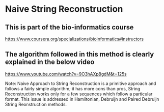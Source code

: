 # Naive String Reconstruction

## This is part of the bio-informatics course 
https://www.coursera.org/specializations/bioinformatics#instructors

## The algorithm followed in this method is clearly explained in the below video
https://www.youtube.com/watch?v=9O3hAXp8gdM&t=125s

Note: Naive Approach to String Reconstruction is a primitive approach and follows a fairly simple algorithm; it has more cons than pros, String Reconstruction works only for a few sequences which follow a particular format. This issue is addressed in Hamiltonian, Debruijn and Paired Debruijn String Reonstruction methods.
